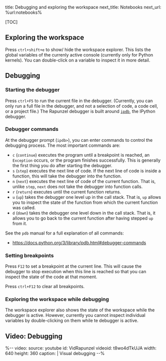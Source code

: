 title: Debugging and exploring the workspace
next_title: Notebooks
next_url: %url:notebooks%


[TOC]


## Exploring the workspace


Press `ctrl+shift+e` to show/ hide the workspace explorer. This lists the global variables of the currenly active console (currently only for Python kernels). You can double-click on a variable to inspect it in more detail.


## Debugging


### Starting the debugger

Press `ctrl+F5` to run the current file in the debugger. (Currently, you can only run a full file in the debugger, and not a selection of code, a code cell, or a project file.) The Rapunzel debugger is built around [`ipdb`](https://ipython.readthedocs.io/en/stable/interactive/reference.html?highlight=ipdb#using-the-python-debugger-pdb), the IPython debugger.


### Debugger commands

At the debugger prompt (`ipdb>`), you can enter commands to control the debugging process. The most important commands are:

- `c` (`continue`) executes the program until a breakpoint is reached, an `Exception` occurs, or the program finishes successfully. This is generally the first thing you do after starting the debugger.
- `s` (`step`) executes the next line of code. If the next line of code is inside a function, this will take the debugger into the function.
- `n` (`next`) executes the next line of code of the current function. That is, unlike `step`, `next` does not take the debugger into function calls.
- `r` (`return`) executes until the current function returns.
- `u` (`up`) takes the debugger one level up in the call stack. That is, `up` allows you to inspect the state of the function from which the current function was called.
- `d` (`down`) takes the debugger one level down in the call stack. That is, it allows you to go back to the current function after having stepped `up` from it.

See the `pdb` manual for a full explanation of all commands:

- <https://docs.python.org/3/library/pdb.html#debugger-commands>


### Setting breakpoints

Press `F12` to set a breakpoint at the current line. This will cause the debugger to stop execution when this line is reached so that you can inspect the state of the code at that moment.

Press `ctrl+F12` to clear all breakpoints.


### Exploring the workspace while debugging

The workspace explorer also shows the state of the workspace while the debugger is active. However, currently you cannot inspect individual variables by double-clicking on them while te debugger is active.


## Video: Debugging

%--
video:
 source: youtube
 id: VidRapunzel
 videoid: t8wo4dTkUJA
 width: 640
 height: 360
 caption: |
  Visual debugging
--%
